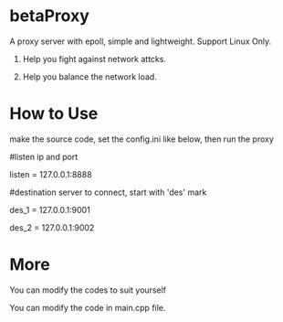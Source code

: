 # betaProxy
A proxy server with epoll, simple and lightweight. Support Linux Only.

1) Help you fight against network attcks.

2) Help you balance the network load.

# How to Use
make the source code, set the config.ini like below, then run the proxy

#listen ip and port

listen = 127.0.0.1:8888

#destination server to connect, start with 'des' mark

des_1	= 127.0.0.1:9001

des_2	= 127.0.0.1:9002


# More
You can modify the codes to suit yourself 

You can modify the code in main.cpp file.


